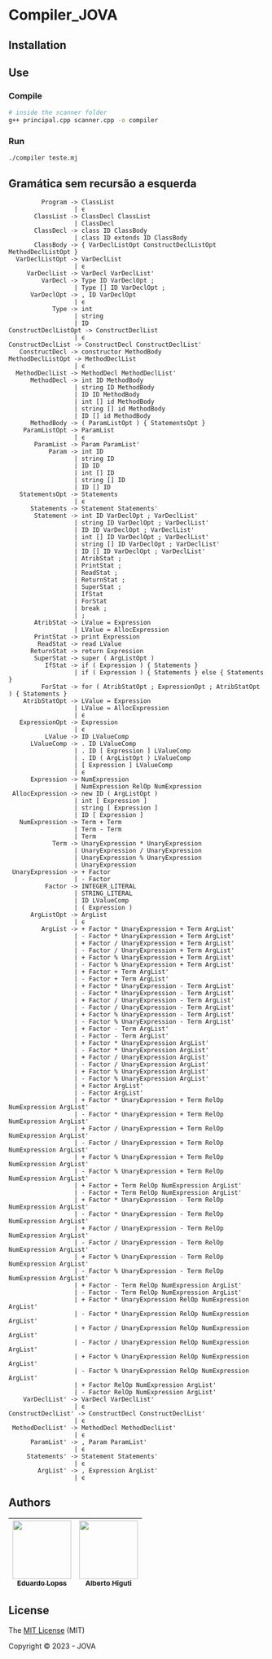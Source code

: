 # Compiler_JOVA

## Installation

## Use

### Compile

```bash
# inside the scanner folder
g++ principal.cpp scanner.cpp -o compiler
```

### Run

```bash
./compiler teste.mj
```
## Gramática sem recursão a esquerda

             Program -> ClassList
                      | ϵ
           ClassList -> ClassDecl ClassList
                      | ClassDecl
           ClassDecl -> class ID ClassBody
                      | class ID extends ID ClassBody
           ClassBody -> { VarDeclListOpt ConstructDeclListOpt MethodDeclListOpt }
      VarDeclListOpt -> VarDeclList
                      | ϵ
         VarDeclList -> VarDecl VarDeclList'
             VarDecl -> Type ID VarDeclOpt ;
                      | Type [] ID VarDeclOpt ;
          VarDeclOpt -> , ID VarDeclOpt
                      | ϵ
                Type -> int
                      | string
                      | ID
    ConstructDeclListOpt -> ConstructDeclList
                      | ϵ
    ConstructDeclList -> ConstructDecl ConstructDeclList'
       ConstructDecl -> constructor MethodBody
    MethodDeclListOpt -> MethodDeclList
                      | ϵ
      MethodDeclList -> MethodDecl MethodDeclList'
          MethodDecl -> int ID MethodBody
                      | string ID MethodBody
                      | ID ID MethodBody
                      | int [] id MethodBody
                      | string [] id MethodBody
                      | ID [] id MethodBody
          MethodBody -> ( ParamListOpt ) { StatementsOpt }
        ParamListOpt -> ParamList
                      | ϵ
           ParamList -> Param ParamList'
               Param -> int ID
                      | string ID
                      | ID ID
                      | int [] ID
                      | string [] ID
                      | ID [] ID
       StatementsOpt -> Statements
                      | ϵ
          Statements -> Statement Statements'
           Statement -> int ID VarDeclOpt ; VarDeclList'
                      | string ID VarDeclOpt ; VarDeclList'
                      | ID ID VarDeclOpt ; VarDeclList'
                      | int [] ID VarDeclOpt ; VarDeclList'
                      | string [] ID VarDeclOpt ; VarDeclList'
                      | ID [] ID VarDeclOpt ; VarDeclList'
                      | AtribStat ;
                      | PrintStat ;
                      | ReadStat ;
                      | ReturnStat ;
                      | SuperStat ;
                      | IfStat
                      | ForStat
                      | break ;
                      | ;
           AtribStat -> LValue = Expression
                      | LValue = AllocExpression
           PrintStat -> print Expression
            ReadStat -> read LValue
          ReturnStat -> return Expression
           SuperStat -> super ( ArgListOpt )
              IfStat -> if ( Expression ) { Statements }
                      | if ( Expression ) { Statements } else { Statements }
             ForStat -> for ( AtribStatOpt ; ExpressionOpt ; AtribStatOpt ) { Statements }
        AtribStatOpt -> LValue = Expression
                      | LValue = AllocExpression
                      | ϵ
       ExpressionOpt -> Expression
                      | ϵ
              LValue -> ID LValueComp
          LValueComp -> . ID LValueComp
                      | . ID [ Expression ] LValueComp
                      | . ID ( ArgListOpt ) LValueComp
                      | [ Expression ] LValueComp
                      | ϵ
          Expression -> NumExpression
                      | NumExpression RelOp NumExpression
     AllocExpression -> new ID ( ArgListOpt )
                      | int [ Expression ]
                      | string [ Expression ]
                      | ID [ Expression ]
       NumExpression -> Term + Term
                      | Term - Term
                      | Term
                Term -> UnaryExpression * UnaryExpression
                      | UnaryExpression / UnaryExpression
                      | UnaryExpression % UnaryExpression
                      | UnaryExpression
     UnaryExpression -> + Factor
                      | - Factor
              Factor -> INTEGER_LITERAL
                      | STRING_LITERAL
                      | ID LValueComp
                      | ( Expression )
          ArgListOpt -> ArgList
                      | ϵ
             ArgList -> + Factor * UnaryExpression + Term ArgList'
                      | - Factor * UnaryExpression + Term ArgList'
                      | + Factor / UnaryExpression + Term ArgList'
                      | - Factor / UnaryExpression + Term ArgList'
                      | + Factor % UnaryExpression + Term ArgList'
                      | - Factor % UnaryExpression + Term ArgList'
                      | + Factor + Term ArgList'
                      | - Factor + Term ArgList'
                      | + Factor * UnaryExpression - Term ArgList'
                      | - Factor * UnaryExpression - Term ArgList'
                      | + Factor / UnaryExpression - Term ArgList'
                      | - Factor / UnaryExpression - Term ArgList'
                      | + Factor % UnaryExpression - Term ArgList'
                      | - Factor % UnaryExpression - Term ArgList'
                      | + Factor - Term ArgList'
                      | - Factor - Term ArgList'
                      | + Factor * UnaryExpression ArgList'
                      | - Factor * UnaryExpression ArgList'
                      | + Factor / UnaryExpression ArgList'
                      | - Factor / UnaryExpression ArgList'
                      | + Factor % UnaryExpression ArgList'
                      | - Factor % UnaryExpression ArgList'
                      | + Factor ArgList'
                      | - Factor ArgList'
                      | + Factor * UnaryExpression + Term RelOp NumExpression ArgList'
                      | - Factor * UnaryExpression + Term RelOp NumExpression ArgList'
                      | + Factor / UnaryExpression + Term RelOp NumExpression ArgList'
                      | - Factor / UnaryExpression + Term RelOp NumExpression ArgList'
                      | + Factor % UnaryExpression + Term RelOp NumExpression ArgList'
                      | - Factor % UnaryExpression + Term RelOp NumExpression ArgList'
                      | + Factor + Term RelOp NumExpression ArgList'
                      | - Factor + Term RelOp NumExpression ArgList'
                      | + Factor * UnaryExpression - Term RelOp NumExpression ArgList'
                      | - Factor * UnaryExpression - Term RelOp NumExpression ArgList'
                      | + Factor / UnaryExpression - Term RelOp NumExpression ArgList'
                      | - Factor / UnaryExpression - Term RelOp NumExpression ArgList'
                      | + Factor % UnaryExpression - Term RelOp NumExpression ArgList'
                      | - Factor % UnaryExpression - Term RelOp NumExpression ArgList'
                      | + Factor - Term RelOp NumExpression ArgList'
                      | - Factor - Term RelOp NumExpression ArgList'
                      | + Factor * UnaryExpression RelOp NumExpression ArgList'
                      | - Factor * UnaryExpression RelOp NumExpression ArgList'
                      | + Factor / UnaryExpression RelOp NumExpression ArgList'
                      | - Factor / UnaryExpression RelOp NumExpression ArgList'
                      | + Factor % UnaryExpression RelOp NumExpression ArgList'
                      | - Factor % UnaryExpression RelOp NumExpression ArgList'
                      | + Factor RelOp NumExpression ArgList'
                      | - Factor RelOp NumExpression ArgList'
        VarDeclList' -> VarDecl VarDeclList'
                      | ϵ
    ConstructDeclList' -> ConstructDecl ConstructDeclList'
                      | ϵ
     MethodDeclList' -> MethodDecl MethodDeclList'
                      | ϵ
          ParamList' -> , Param ParamList'
                      | ϵ
         Statements' -> Statement Statements'
                      | ϵ
            ArgList' -> , Expression ArgList'
                      | ϵ


## Authors

|  [<img src="https://github.com/edu010101.png?size=460&u=071f7791bb03f8e102d835bdb9c2f0d3d24e8a34&v=4" width=115><br><sub>Eduardo Lopes</sub>](https://github.com/edu010101) |  [<img src="https://github.com/albertohiguti.png?size=460&u=071f7791bb03f8e102d835bdb9c2f0d3d24e8a34&v=4" width=115><br><sub>Alberto Higuti</sub>](https://github.com/albertohiguti) 
| :---: | :---: |

## License
The [MIT License]() (MIT)

Copyright :copyright: 2023 - JOVA


